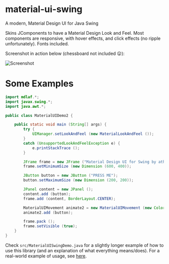 # material-ui-swing
A modern, Material Design UI for Java Swing

Skins JComponents to have a Material Design Look and Feel. Most components are responsive, with hover effects, and click effects (no ripple unfortunately). Fonts included.

Screenshot in action below (chessboard not included 😛):

![Screenshot](http://i.imgur.com/WsprAM6.png?1)

# Some Examples

````java
import mdlaf.*;
import javax.swing.*;
import java.awt.*;

public class MaterialUIDemo2 {

	public static void main (String[] args) {
		try {
			UIManager.setLookAndFeel (new MaterialLookAndFeel ());
		}
		catch (UnsupportedLookAndFeelException e) {
			e.printStackTrace ();
		}

		JFrame frame = new JFrame ("Material Design UI for Swing by atharva washimkar");
		frame.setMinimumSize (new Dimension (600, 400));

		JButton button = new JButton ("PRESS ME");
		button.setMaximumSize (new Dimension (200, 200));

		JPanel content = new JPanel ();
		content.add (button);
		frame.add (content, BorderLayout.CENTER);

		MaterialUIMovement animate2 = new MaterialUIMovement (new Color (34, 167, 240), 5, 1000 / 30);
		animate2.add (button);

		frame.pack ();
		frame.setVisible (true);
	}
}
````

Check `src/MaterialUISwingDemo.java` for a slightly longer example of how to use this library (and an explanation of what everything means/does).
For a real-world example of usage, see [here](https://github.com/atarw/washer-chess).
